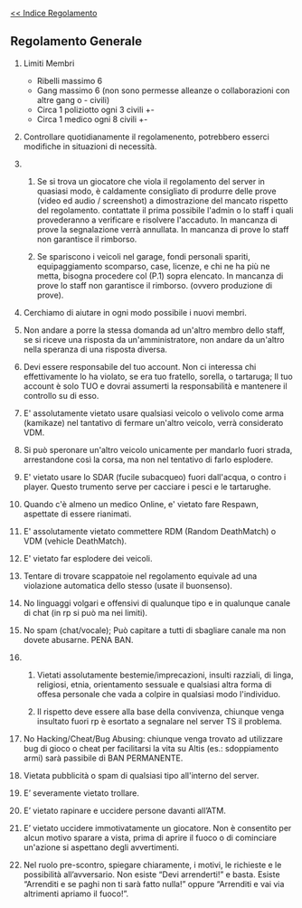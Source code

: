 [<< Indice Regolamento](regolamento.md)

## Regolamento Generale

1) Limiti Membri

   - Ribelli massimo 6
   - Gang massimo 6 (non sono permesse alleanze o collaborazioni con altre gang o - civili)
   - Circa 1 poliziotto ogni 3 civili +-
   - Circa 1 medico ogni 8 civili +-

2) Controllare quotidianamente il regolamenento, potrebbero esserci modifiche in situazioni di necessità.

3) 1)  Se si trova un giocatore che viola il regolamento del server in quasiasi modo, è caldamente consigliato di produrre delle prove 
    (video ed audio / screenshot) a dimostrazione del mancato rispetto del regolamento. contattate il prima possibile l'admin o lo staff i quali 
    provederanno a verificare e risolvere l'accaduto. In mancanza di prove la segnalazione verrà annullata. In mancanza di prove lo staff non garantisce il rimborso.

   2) Se spariscono i veicoli nel garage, fondi personali spariti, equipaggiamento scomparso, case, licenze, e chi ne ha più ne metta, bisogna procedere col (P.1) sopra elencato. In mancanza di prove lo staff non garantisce il rimborso. (ovvero produzione di prove).
	
4)  Cerchiamo di aiutare in ogni modo possibile i nuovi membri.

5)  Non andare a porre la stessa domanda ad un'altro membro dello staff, se si riceve una risposta da un'amministratore, 
    non andare da un'altro nella speranza di una risposta diversa.
   
6)  Devi essere responsabile del tuo account. Non ci interessa chi effettivamente lo ha violato, se era tuo fratello, sorella, o tartaruga;
    Il tuo account è solo TUO e dovrai assumerti la responsabilità e mantenere il controllo su di esso.
   
7)  E' assolutamente vietato usare qualsiasi veicolo o velivolo come arma (kamikaze) nel tantativo di fermare un'altro veicolo, verrà considerato VDM.

8) Si può speronare un'altro veicolo unicamente per mandarlo fuori strada, arrestandone così la corsa, ma non nel tentativo di farlo esplodere.

9)  E' vietato usare lo SDAR (fucile subacqueo) fuori dall'acqua, o contro i player. Questo trumento serve per cacciare i pesci e le tartarughe.

10)  Quando c'è almeno un medico Online, e' vietato fare Respawn, aspettate di essere rianimati.

11)  E' assolutamente vietato commettere RDM (Random DeathMatch) o VDM (vehicle DeathMatch).

12)  E' vietato far esplodere dei veicoli.

13) Tentare di trovare scappatoie nel regolamento equivale ad una violazione automatica dello stesso (usate il buonsenso).

14) No linguaggi volgari e offensivi di qualunque tipo e in qualunque canale di chat (in rp si può ma nei limiti).

15) No spam (chat/vocale); Può capitare a tutti di sbagliare canale ma non dovete abusarne. PENA BAN.

16) 1) Vietati assolutamente bestemie/imprecazioni, insulti razziali, di linga, religiosi, etnia, orientamento sessuale e qualsiasi altra forma di offesa personale che vada a colpire in qualsiasi modo l'individuo.
	
    2) Il rispetto deve essere alla base della convivenza, chiunque venga insultato fuori rp è esortato a segnalare nel server TS il problema.

17) No Hacking/Cheat/Bug Abusing: chiunque venga trovato ad utilizzare bug di gioco o cheat per facilitarsi
    la vita su Altis (es.: sdoppiamento armi) sarà passibile di BAN PERMANENTE.
  
18) Vietata pubblicità o spam di qualsiasi tipo all'interno del server.

19) E’ severamente vietato trollare.

20) E’ vietato rapinare e uccidere persone davanti all’ATM.

21) E’ vietato uccidere immotivatamente un giocatore.
    Non è consentito per alcun motivo sparare a vista, prima di aprire il fuoco o di cominciare un'azione si aspettano degli avvertimenti.

22) Nel ruolo pre-scontro, spiegare chiaramente, i motivi, le richieste e le possibilità all’avversario. Non esiste “Devi arrenderti!” e basta. 
    Esiste “Arrenditi e se paghi non ti sarà fatto nulla!” oppure “Arrenditi e vai via altrimenti apriamo il fuoco!”.